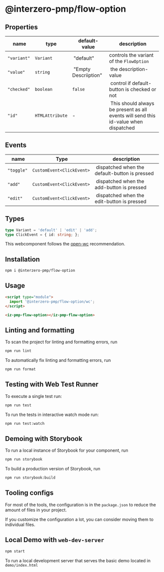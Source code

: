 # @interzero-pmp/flow-option

## Properties 
| name | type | default-value | description |
|------|------|---------------|-------------|
| `"variant"` | `Variant` | "default" | controls the variant of the `FlowOption` |
| `"value"` | `string`| "Empty Descriiption" | the description-value |
| `"checked"` | `boolean` | `false` | control if default-button is checked or not |
| `"id"` | `HTMLAttribute` | - | This should always be present as all events will send this id-value when dispatched |

## Events 
| name | Type | description |
|-------|------|-------------|
| `"toggle"` | `CustomEvent<ClickEvent>` | dispatched when the default-button is pressed |
| `"add"` | `CustomEvent<ClickEvent>` | dispatched when the add-button is pressed |
| `"edit"` | `CustomEvent<ClickEvent>` | dispatched when the edit-button is pressed |


## Types 
```typescript
type Variant = 'default' | 'edit' | 'add';
type ClickEvent = { id: string; };
```

This webcomponent follows the [open-wc](https://github.com/open-wc/open-wc) recommendation.

## Installation

```bash
npm i @interzero-pmp/flow-option
```

## Usage

```html
<script type="module">
  import '@interzero-pmp/flow-option/wc';
</script>

<iz-pmp-flow-option></iz-pmp-flow-option>
```

## Linting and formatting

To scan the project for linting and formatting errors, run

```bash
npm run lint
```

To automatically fix linting and formatting errors, run

```bash
npm run format
```

## Testing with Web Test Runner

To execute a single test run:

```bash
npm run test
```

To run the tests in interactive watch mode run:

```bash
npm run test:watch
```

## Demoing with Storybook

To run a local instance of Storybook for your component, run

```bash
npm run storybook
```

To build a production version of Storybook, run

```bash
npm run storybook:build
```


## Tooling configs

For most of the tools, the configuration is in the `package.json` to reduce the amount of files in your project.

If you customize the configuration a lot, you can consider moving them to individual files.

## Local Demo with `web-dev-server`

```bash
npm start
```

To run a local development server that serves the basic demo located in `demo/index.html`
